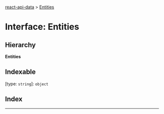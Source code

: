 [react-api-data](../README.md) > [Entities](../interfaces/entities.md)

# Interface: Entities

## Hierarchy

**Entities**

## Indexable

\[type: `string`\]:&nbsp;`object`

[id: `string`]: `any`

## Index

---

